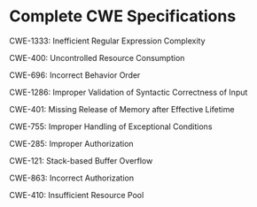 

# Complete CWE Specifications

CWE-1333: Inefficient Regular Expression Complexity

CWE-400: Uncontrolled Resource Consumption

CWE-696: Incorrect Behavior Order

CWE-1286: Improper Validation of Syntactic Correctness of Input

CWE-401: Missing Release of Memory after Effective Lifetime

CWE-755: Improper Handling of Exceptional Conditions

CWE-285: Improper Authorization

CWE-121: Stack-based Buffer Overflow

CWE-863: Incorrect Authorization

CWE-410: Insufficient Resource Pool